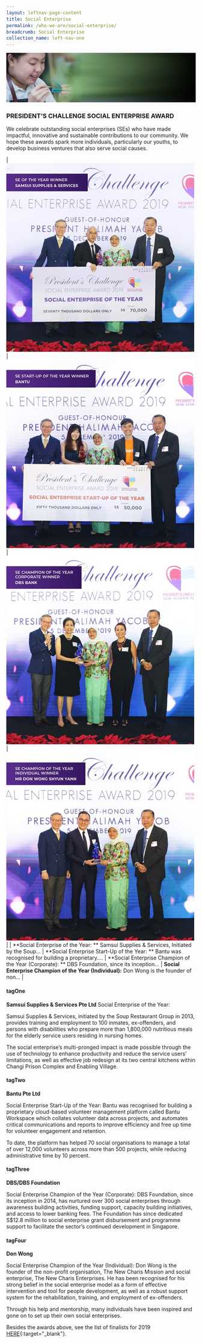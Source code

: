 ```yaml
---
layout: leftnav-page-content
title: Social Enterprise
permalink: /who-we-are/social-enterprise/
breadcrumb: Social Enterprise
collection_name: left-nav-one
---
```


![Presidents Challenge Social Enterprise Award Banner](/images/sea-banner_2.jpg "Presidents Challenge Social Enterprise Award Banner")

### PRESIDENT’S CHALLENGE SOCIAL ENTERPRISE AWARD
We celebrate outstanding social enterprises (SEs) who have made impactful, innovative and sustainable contributions to our community.
We hope these awards spark more individuals, particularly our youths, to develop business ventures that also serve social causes.

<!-- |**President’s Star Charity 2018**|**“Start Small Dream Big” project 2018**|**People's Association Community Service Project**|**Raffles Girls’ School’s fundraising booth**|
![Partner Story 1](/images/President-s-Star-Charity.jpg "Partner Story 1")|![Partner Story 2](/images/PCF-Eunos_2.jpg "Partner Story 2")|![Partner Story 3](/images/PA.jpg "Partner Story 3")|![Partner Story 4](/images/Partner-Story4.jpg "Partner Story 4")|
|President’s Star Charity by Mediacorp brings together star-power to raise funds for President’s Challenge ...|A small effort brings so much joy. All you need is some time to spare.|Don't hide your talent. Share it for a meaningful cause. Give freely, live fully.|Volunteerism is a good way for families to have fun and feel closer & children learn about compassion.|
-->



|[![Samsui Supplies &amp; Services Pte Ltd](/images/SE-of-the-Year_Samsui.jpg "Samsui Supplies &amp; Services Pte Ltd")](#tagOne)
|[![Bantu Pte Ltd](/images/SE-Startup-of-the-Year_Bantu.jpg "Bantu Pte Ltd")](#tagTwo)
|[![PA Community Service Project](/images/SE-Champion-of-the-Year-(Corporate)_DBS.jpg "DBS/DBS Foundation")](#tagThree)
|[![Don Wong](/images/SE-Champion-of-the-Year-(Individual)_Mr-Don-Wong.jpg "Don Wong")](#tagFour)
|
| **Social Enterprise of the Year: ** Samsui Supplies &amp; Services, Initiated by the Soup...
| **Social Enterprise Start-Up of the Year: **  Bantu was recognised for building a proprietary....
| **Social Enterprise Champion of the Year (Corporate): ** DBS Foundation, since its inception...
| **Social Enterprise Champion of the Year (Individual):** Don Wong is the founder of non...
|
 

 

#### tagOne

**Samsui Supplies & Services Pte Ltd**
Social Enterprise of the Year: 

Samsui Supplies & Services, initiated by the Soup Restaurant Group in 2013, provides training and employment to 100 inmates, ex-offenders, and persons with disabilities who prepare more than 1,800,000 nutritious meals for the elderly service users residing in nursing homes.

The social enterprise’s multi-pronged impact is made possible through the use of technology to enhance productivity and reduce the service users’ limitations, as well as effective job redesign at its two central kitchens within Changi Prison Complex and Enabling Village.


#### tagTwo

**Bantu Pte Ltd**

Social Enterprise Start-Up of the Year: Bantu was recognised for building a proprietary cloud-based volunteer management platform called Bantu Workspace which collates volunteer data across projects, and automates critical communications and reports to improve efficiency and free up time for volunteer engagement and retention.

To date, the platform has helped 70 social organisations to manage a total of over 12,000 volunteers across more than 500 projects, while reducing administrative time by 10 percent.


#### tagThree
 
**DBS/DBS Foundation**

Social Enterprise Champion of the Year (Corporate): DBS Foundation, since its inception in 2014, has nurtured over 300 social enterprises through awareness building activities, funding support, capacity building initiatives, and access to lower banking fees. The Foundation has since dedicated S$12.8 million to social enterprise grant disbursement and programme support to facilitate the sector’s continued development in Singapore. 


#### tagFour

**Don Wong**

Social Enterprise Champion of the Year (Individual): Don Wong is the founder of the non-profit organisation, The New Charis Mission and social enterprise, The New Charis Enterprises. He has been recognised for his strong belief in the social enterprise model as a form of effective intervention and tool for people development, as well as a robust support system for the rehabilitation, training, and employment of ex-offenders.

Through his help and mentorship, many individuals have been inspired and gone on to set up their own social enterprises.

Besides the awards above, see the list of finalists for 2019 [HERE](http://www.raise.sg/president-s-challenge-social-enterprise-award.html){:target="_blank"}.
